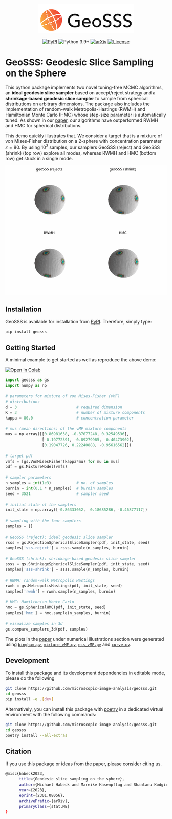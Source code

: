 <p align="center">
<img src="https://raw.githubusercontent.com/microscopic-image-analysis/geosss/927ff8c8187b88a1a72725c4e450ae0f0523431b/assets/logo.svg" width="300">
</p>

<div align="center">

  [![PyPI](https://img.shields.io/pypi/v/geosss)](https://pypi.org/project/geosss/)
  ![Python 3.9+](https://img.shields.io/badge/python-3.9+-green.svg)
  [![arXiv](https://img.shields.io/badge/DOI-10.1038%2Fs41586--020--2649--2-blue)](
  https://doi.org/10.48550/arXiv.2301.08056)
  [![License](https://img.shields.io/badge/License-BSD_3--Clause-purple.svg)](https://opensource.org/licenses/BSD-3-Clause)

</div>

# GeoSSS: Geodesic Slice Sampling on the Sphere

This python package implements two novel tuning-free MCMC algorithms, an **ideal geodesic slice sampler** based on accept/reject strategy and a **shrinkage-based geodesic slice sampler** to sample from spherical distributions on arbitrary dimensions. The package also includes the implementation of random-walk Metropolis-Hastings (RWMH) and Hamiltonian Monte Carlo (HMC) whose step-size parameter is automatically tuned.
As shown in our [paper](https://doi.org/10.48550/arXiv.2301.08056), our algorithms have outperformed RWMH and HMC for spherical distributions. 

This demo quickly illustrates that. We consider a target that is a mixture of von Mises-Fisher distribution on a 2-sphere with concentration parameter $\kappa=80$. By using $10^3$ samples, our samplers GeoSSS (reject) and GeoSSS (shrink) (top row) explore all modes, whereas RWMH and HMC (bottom row) get stuck in a single mode. 

![animation_vMF](https://github.com/microscopic-image-analysis/geosss/blob/927ff8c8187b88a1a72725c4e450ae0f0523431b/assets/animation_vMF.gif?raw=true)

## Installation

GeoSSS is available for installation from [PyPI](https://pypi.org/project/geosss/). Therefore, simply type:

```bash
pip install geosss
```

## Getting Started

A minimal example to get started as well as reproduce the above demo:

[![Open In Colab](https://colab.research.google.com/assets/colab-badge.svg)](https://colab.research.google.com/github/microscopic-image-analysis/geosss/blob/main/scripts/example.ipynb)
```python
import geosss as gs
import numpy as np

# parameters for mixture of von Mises-Fisher (vMF)
# distributions
d = 3                          # required dimension
K = 3                          # number of mixture components
kappa = 80.0                   # concentration parameter

# mus (mean directions) of the vMF mixture components
mus = np.array([[0.86981638, -0.37077248, 0.32549536],
                [-0.19772391, -0.89279985, -0.40473902],
                [0.19047726, 0.22240888, -0.95616562]])

# target pdf
vmfs = [gs.VonMisesFisher(kappa*mu) for mu in mus]
pdf = gs.MixtureModel(vmfs)

# sampler parameters
n_samples = int(1e3)           # no. of samples
burnin = int(0.1 * n_samples)  # burnin samples
seed = 3521                    # sampler seed

# initial state of the samplers
init_state = np.array([-0.86333052,  0.18685286, -0.46877117])

# sampling with the four samplers
samples = {}

# GeoSSS (reject): ideal geodesic slice sampler
rsss = gs.RejectionSphericalSliceSampler(pdf, init_state, seed)
samples['sss-reject'] = rsss.sample(n_samples, burnin)

# GeoSSS (shrink): shrinkage-based geodesic slice sampler
ssss = gs.ShrinkageSphericalSliceSampler(pdf, init_state, seed)
samples['sss-shrink'] = ssss.sample(n_samples, burnin)

# RWMH: random-walk Metropolis Hastings
rwmh = gs.MetropolisHastings(pdf, init_state, seed)
samples['rwmh'] = rwmh.sample(n_samples, burnin)

# HMC: Hamiltonian Monte Carlo
hmc = gs.SphericalHMC(pdf, init_state, seed)
samples['hmc'] = hmc.sample(n_samples, burnin)

# visualize samples in 3d
gs.compare_samplers_3d(pdf, samples)
```

The plots in the [paper](https://doi.org/10.48550/arXiv.2301.08056) under numerical illustrations section were generated using [`bingham.py`](scripts/bingham.py), [`mixture_vMF.py`](scripts/mixture_vMF.py), [`ess_vMF.py`](scripts/ess_vMF.py) and [`curve.py`](scripts/curve.py).

## Development

To install this package and its development dependencies in editable mode, please do the following

```bash
git clone https://github.com/microscopic-image-analysis/geosss.git
cd geosss
pip install -e .[dev]
```

Alternatively, you can install this package with [poetry](https://github.com/python-poetry/poetry) in a dedicated virtual environment with the following commands:

```bash
git clone https://github.com/microscopic-image-analysis/geosss.git
cd geosss
poetry install --all-extras
```

## Citation

If you use this package or ideas from the paper, please consider citing us.
```bash
@misc{habeck2023,
      title={Geodesic slice sampling on the sphere}, 
      author={Michael Habeck and Mareike Hasenpflug and Shantanu Kodgirwar and Daniel Rudolf},
      year={2023},
      eprint={2301.08056},
      archivePrefix={arXiv},
      primaryClass={stat.ME}
}
```

